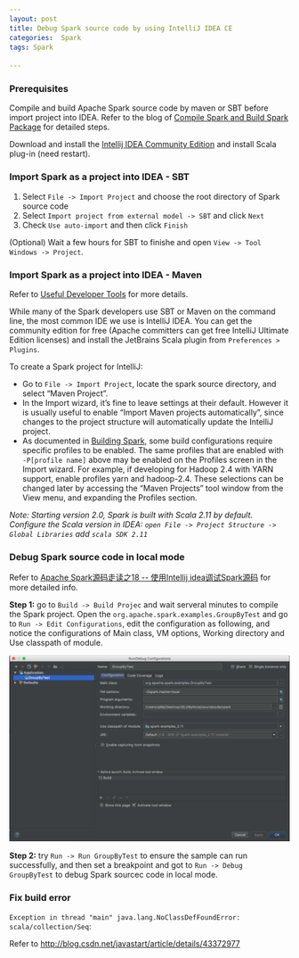```yaml
---
layout: post
title: Debug Spark source code by using IntelliJ IDEA CE
categories:  Spark
tags: Spark

---
```


### Prerequisites

Compile and build Apache Spark source code by maven or SBT before import project into IDEA. Refer to the blog of [Compile Spark and Build Spark Package](https://qili93.github.io/Build-and-Compile-Spark/) for detailed steps.

Download and install the [Intellij IDEA Community Edition](https://www.jetbrains.com/idea/download/) and install Scala plug-in (need restart).

### Import Spark as a project into IDEA - SBT

1. Select `File -> Import Project` and choose the root directory of Spark source code
2. Select `Import project from external model -> SBT` and click `Next`
3. Check `Use auto-import` and then click `Finish`

(Optional) Wait a few hours for SBT to finishe and open `View -> Tool Windows -> Project`.

### Import Spark as a project into IDEA - Maven

Refer to [Useful Developer Tools](http://spark.apache.org/developer-tools.html) for more details.

While many of the Spark developers use SBT or Maven on the command line, the most common IDE we use is IntelliJ IDEA. You can get the community edition for free (Apache committers can get free IntelliJ Ultimate Edition licenses) and install the JetBrains Scala plugin from `Preferences > Plugins`.

To create a Spark project for IntelliJ:

- Go to `File -> Import Project`, locate the spark source directory, and select “Maven Project”.
- In the Import wizard, it’s fine to leave settings at their default. However it is usually useful to enable “Import Maven projects automatically”, since changes to the project structure will automatically update the IntelliJ project.
- As documented in [Building Spark](http://spark.apache.org/docs/latest/building-spark.html), some build configurations require specific profiles to be enabled. The same profiles that are enabled with `-P[profile name]` above may be enabled on the Profiles screen in the Import wizard. For example, if developing for Hadoop 2.4 with YARN support, enable profiles yarn and hadoop-2.4. These selections can be changed later by accessing the “Maven Projects” tool window from the View menu, and expanding the Profiles section.

*Note: Starting version 2.0, Spark is built with Scala 2.11 by default. Configure the Scala version in IDEA: `open File -> Project Structure -> Global Libraries` add `scala SDK 2.11`*

### Debug Spark source code in local mode

Refer to [Apache Spark源码走读之18 -- 使用Intellij idea调试Spark源码](http://www.cnblogs.com/hseagle/p/3850841.html) for more detailed info.

**Step 1:** go to `Build -> Build Projec` and wait serveral minutes to compile the Spark project. Open the `org.apache.spark.examples.GroupByTest` and go to `Run -> Edit Configurations`, edit the configuration as following, and notice the configurations of Main class, VM options, Working directory and Use classpath of module.

![idea-run-config](../images/idea-run-config.png)

**Step 2:** try `Run -> Run GroupByTest` to ensure the sample can run successfully, and then set a breakpoint and got to `Run -> Debug GroupByTest` to debug Spark sourcec code in local mode.



### Fix build error

`Exception in thread "main" java.lang.NoClassDefFoundError: scala/collection/Seq`: 



Refer to http://blog.csdn.net/javastart/article/details/43372977